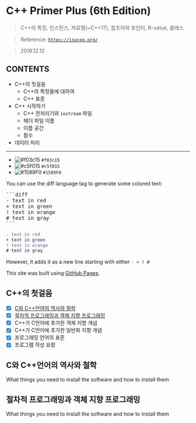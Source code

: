 # C++ Primer Plus (6th Edition)

> C++의 특징, 인스턴스, 자료형(~C++17), 참조자와 포인터, R-value, 클래스 

> Reference: <a href="https://isocpp.org/" target="_blank">`https://isocpp.org/`</a>

> 2019.12.12


## **CONTENTS**
- C++의 첫걸음
  - C++의 특징들에 대하여
  - C++ 표준
- C++ 시작하기
  - C++ 전처리기와 `iostream` 파일
  - 헤더 파일 이름
  - 이름 공간
  - 함수
- 데이터 처리

---

- ![#f03c15](https://placehold.it/15/f03c15/000000?text=+) `#f03c15`
- ![#c5f015](https://placehold.it/15/c5f015/000000?text=+) `#c5f015`
- ![#1589F0](https://placehold.it/15/1589F0/000000?text=+) `#1589F0`

You can use the diff language tag to generate some colored text:

<pre>
```diff
- text in red
+ text in green
! text in orange
# text in gray
```
</pre>

```diff
- text in red
+ text in green
! text in orange
# text in gray
```
However, it adds it as a new line starting with either `- + ! #`

This site was built using [GitHub Pages](https://pages.github.com/).

## C++의 첫걸음

- [x] <a href="#sec1_01">C와 C++언어의 역사와 철학</a>
- [x] <a href="#sec1_02">절차적 프로그래밍과 객체 지향 프로그래밍</a>
- [x] C++가 C언어에 추가한 객체 지향 개념
- [x] C++가 C언어에 추가한 일반화 지향 개념
- [x] 프로그래밍 언어의 표준
- [x] 프로그램 작성 요령

C와 C++언어의 역사와 철학
---

What things you need to install the software and how to install them


절차적 프로그래밍과 객체 지향 프로그래밍
---

What things you need to install the software and how to install them

